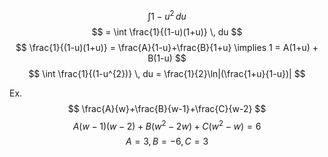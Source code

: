 $$
\int 1-u^{2} \, du
$$
$$
= \int \frac{1}{(1-u)(1+u)} \, du
$$
$$
\frac{1}{(1-u)(1+u)} = \frac{A}{1-u}+\frac{B}{1+u} \implies 1 = A(1+u) + B(1-u)
$$
$$
\int \frac{1}{(1-u^{2})} \, du  = \frac{1}{2}\ln|(\frac{1+u}{1-u})|
$$


Ex.
$$
\frac{A}{w}+\frac{B}{w-1}+\frac{C}{w-2}
$$
$$
A(w-1)(w-2)+B(w^2-2w)+C(w^2-w)=6
$$
$$
A = 3, B=-6, C=3
$$
